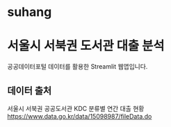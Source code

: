 # suhang
# 서울시 서북권 도서관 대출 분석
공공데이터포털 데이터를 활용한 Streamlit 웹앱입니다.

## 데이터 출처
서울시 서북권 공공도서관 KDC 분류별 연간 대출 현황  
https://www.data.go.kr/data/15098987/fileData.do
